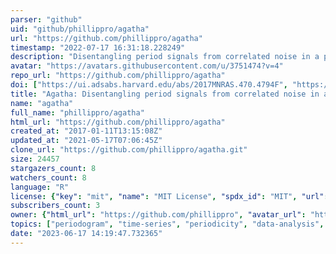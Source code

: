 ```yaml
---
parser: "github"
uid: "github/phillippro/agatha"
url: "https://github.com/phillippro/agatha"
timestamp: "2022-07-17 16:31:18.228249"
description: "Disentangling period signals from correlated noise in a periodogram framework"
avatar: "https://avatars.githubusercontent.com/u/3751474?v=4"
repo_url: "https://github.com/phillippro/agatha"
doi: ["https://ui.adsabs.harvard.edu/abs/2017MNRAS.470.4794F", "https://ui.adsabs.harvard.edu/abs/2018ascl.soft04020F/abstract"]
title: "Agatha: Disentangling period signals from correlated noise in a periodogram framework"
name: "agatha"
full_name: "phillippro/agatha"
html_url: "https://github.com/phillippro/agatha"
created_at: "2017-01-11T13:15:08Z"
updated_at: "2021-05-17T07:06:45Z"
clone_url: "https://github.com/phillippro/agatha.git"
size: 24457
stargazers_count: 8
watchers_count: 8
language: "R"
license: {"key": "mit", "name": "MIT License", "spdx_id": "MIT", "url": "https://api.github.com/licenses/mit", "node_id": "MDc6TGljZW5zZTEz"}
subscribers_count: 3
owner: {"html_url": "https://github.com/phillippro", "avatar_url": "https://avatars.githubusercontent.com/u/3751474?v=4", "login": "phillippro", "type": "User"}
topics: ["periodogram", "time-series", "periodicity", "data-analysis", "data-science"]
date: "2023-06-17 14:19:47.732365"
---
```


